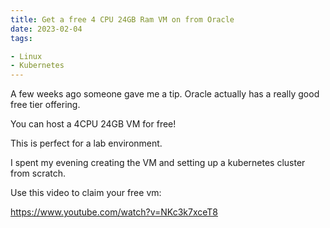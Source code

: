 ```yaml
---
title: Get a free 4 CPU 24GB Ram VM on from Oracle 
date: 2023-02-04
tags:

- Linux
- Kubernetes
---
```


A few weeks ago someone gave me a tip. Oracle actually has a really good free tier offering.

You can host a 4CPU 24GB VM for free!

This is perfect for a lab environment.

I spent my evening creating the VM and setting up a kubernetes cluster from scratch. 

Use this video to claim your free vm:

https://www.youtube.com/watch?v=NKc3k7xceT8
